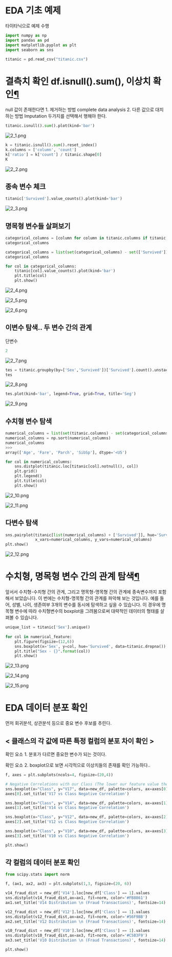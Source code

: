 # EDA 기초 예제

타이타닉으로 예제 수행

```python
import numpy as np
import pandas as pd
import matplotlib.pyplot as plt
import seaborn as sns
 
titanic = pd.read_csv("titanic.csv")
```

# 결측치 확인 df.isnull().sum(), 이상치 확인[¶](http://localhost:8889/lab/tree/Desktop/%E1%84%8F%E1%85%A9%E1%84%83%E1%85%B3/%E1%84%8F%E1%85%A9%E1%84%83%E1%85%B3%E1%84%86%E1%85%A9%E1%84%8B%E1%85%B3%E1%86%B7/%E1%84%89%E1%85%B5%E1%84%80%E1%85%A1%E1%86%A8%E1%84%92%E1%85%AA%20EDA.ipynb#chapter-3.-%EA%B2%B0%EC%B8%A1%EC%B9%98-%ED%99%95%EC%9D%B8-df.isnull().sum(),-%EC%9D%B4%EC%83%81%EC%B9%98-%ED%99%95%EC%9D%B8)

null 값이 존재한다면 1. 제거하는 방법 complete data analysis 2. 다른 값으로 대치하는 방법 Imputation 두가지를 선택해서 행해야 한다.

```python
titanic.isnull().sum().plot(kind='bar')
```

![2_1.png](/img/2_1.png)



```python
k = titanic.isnull().sum().reset_index()
k.columns = ['column', 'count']
k['ratio'] = k['count'] / titanic.shape[0]
K
```

![2_2.png](/img/2_2.png)





## 종속 변수 체크

```python
titanic['Survived'].value_counts().plot(kind='bar')
```

![2_3.png](/img/2_3.png)

## 명목형 변수들 살펴보기

```python
categorical_columns = [column for column in titanic.columns if titanic[column].dtypes == 'object']
categorical_columns
```

```python
categorical_columns = list(set(categorical_columns) - set(['Survived']))
categorical_columns
```

```python
for col in categorical_columns:
    titanic[col].value_counts().plot(kind='bar')
    plt.title(col)
    plt.show()
```

![2_4.png](/img/2_4.png)

![2_5.png](/img/2_5.png)

![2_6.png](/img/2_6.png)

## 이변수 탐색.. 두 변수 간의 관계

단변수

```python
2
```

![2_7.png](/img/2_7.png)

```python
tes = titanic.groupby(by=['Sex','Survived'])['Survived'].count().unstack('Survived')
tes
```

![2_8.png](/img/2_8.png)

```python
tes.plot(kind='bar', legend=True, grid=True, title='Seg')
```

![2_9.png](/img/2_9.png)

## 수치형 변수 탐색

```python
numerical_columns = list(set(titanic.columns) - set(categorical_columns) - set(['PassengerId','Survived']))
numerical_columns = np.sort(numerical_columns)
numerical_columns
>>>
array(['Age', 'Fare', 'Parch', 'SibSp'], dtype='<U5')
```

```python
for col in numerical_columns:
    sns.distplot(titanic.loc[titanic[col].notnull(), col])
    plt.grid()
    plt.legend()
    plt.title(col)
    plt.show()
```

![2_10.png](/img/2_10.png)

![2_11.png](/img/2_11.png)

## 다변수 탐색

```python
sns.pairplot(titanic[list(numerical_columns) + ['Survived']], hue='Survived', 
             x_vars=numerical_columns, y_vars=numerical_columns)
plt.show()
```

![2_12.png](/img/2_12.png)

# 수치형, 명목형 변수 간의 관계 탐색[¶](http://localhost:8889/lab/tree/Desktop/%E1%84%8F%E1%85%A9%E1%84%83%E1%85%B3/%E1%84%8F%E1%85%A9%E1%84%83%E1%85%B3%E1%84%86%E1%85%A9%E1%84%8B%E1%85%B3%E1%86%B7/%E1%84%89%E1%85%B5%E1%84%80%E1%85%A1%E1%86%A8%E1%84%92%E1%85%AA%20EDA.ipynb#chapter7.-%EC%88%98%EC%B9%98%ED%98%95,-%EB%AA%85%EB%AA%A9%ED%98%95-%EB%B3%80%EC%88%98-%EA%B0%84%EC%9D%98-%EA%B4%80%EA%B3%84-%ED%83%90%EC%83%89)

앞서서 수치형-수치형 간의 관계, 그리고 명목형-명목형 간의 관계에 종속변수까지 포함해서 보았습니다. 이 번에는 수치형-명목형 간의 관계를 파악해 보는 것입니다. 예를 들어, 성별, 나이, 생존여부 3개의 변수를 동시에 탐색하고 싶을 수 있습니다. 이 경우에 명목형 변수에 따라 수치형변수의 boxplot을 그려봄으로써 대략적인 데이터의 형태를 살펴볼 수 있습니다.

```python
unique_list = titanic['Sex'].unique()
 
for col in numerical_feature:
    plt.figure(figsize=(12,6))
    sns.boxplot(x='Sex', y=col, hue='Survived', data=titanic.dropna())
    plt.title("Sex - {}".format(col))
    plt.show()
```

![2_13.png](/img/2_13.png)

![2_14.png](/img/2_14.png)

![2_15.png](/img/2_15.png)

# EDA 데이터 분포 확인

먼저 회귀분석, 상관분석 등으로 중요 변수 후보를 추린다.

## < 클래스의 각 값에 따른 특정 컬럼의 분포 차이 확인 >

확인 요소 1. 분포가 다르면 중요한 변수가 되는 것이다.

확인 요소 2. boxplot으로 보면 시각적으로 이상치들의 존재를 확인 가능하다..

```python
f, axes = plt.subplots(ncols=4, figsize=(20,4))

# Negative Correlations with our Class (The lower our feature value the more likely it will be a fraud transaction)
sns.boxplot(x="Class", y="V17", data=new_df, palette=colors, ax=axes[0])
axes[0].set_title('V17 vs Class Negative Correlation')

sns.boxplot(x="Class", y="V14", data=new_df, palette=colors, ax=axes[1])
axes[1].set_title('V14 vs Class Negative Correlation')

sns.boxplot(x="Class", y="V12", data=new_df, palette=colors, ax=axes[2])
axes[2].set_title('V12 vs Class Negative Correlation')

sns.boxplot(x="Class", y="V10", data=new_df, palette=colors, ax=axes[3])
axes[3].set_title('V10 vs Class Negative Correlation')

plt.show()
```

## 각 컬럼의 데이터 분포 확인

```python
from scipy.stats import norm

f, (ax1, ax2, ax3) = plt.subplots(1,3, figsize=(20, 6))

v14_fraud_dist = new_df['V14'].loc[new_df['Class'] == 1].values
sns.distplot(v14_fraud_dist,ax=ax1, fit=norm, color='#FB8861')
ax1.set_title('V14 Distribution \n (Fraud Transactions)', fontsize=14)

v12_fraud_dist = new_df['V12'].loc[new_df['Class'] == 1].values
sns.distplot(v12_fraud_dist,ax=ax2, fit=norm, color='#56F9BB')
ax2.set_title('V12 Distribution \n (Fraud Transactions)', fontsize=14)

v10_fraud_dist = new_df['V10'].loc[new_df['Class'] == 1].values
sns.distplot(v10_fraud_dist,ax=ax3, fit=norm, color='#C5B3F9')
ax3.set_title('V10 Distribution \n (Fraud Transactions)', fontsize=14)

plt.show()
```